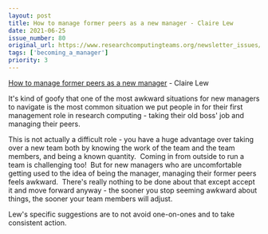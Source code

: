 ```yaml
---
layout: post
title: How to manage former peers as a new manager - Claire Lew
date: 2021-06-25
issue_number: 80
original_url: https://www.researchcomputingteams.org/newsletter_issues/0080
tags: ['becoming_a_manager']
priority: 3
---
```


<!-- markdownlint-disable MD033 -->
<!-- markdownlint-disable MD041 -->
<!-- markdownlint-disable MD049 -->

[How to manage former peers as a new manager](https://knowyourteam.com/blog/2021/06/24/how-to-manage-former-peers-as-a-new-manager/) - Claire Lew

It's kind of goofy that one of the most awkward situations for new managers to navigate is the most common situation we put people in for their first management role in research computing - taking their old boss' job and managing their peers.

This is not actually a difficult role - you have a huge advantage over taking over a new team both by knowing the work of the team and the team members, and being a known quantity.  Coming in from outside to run a team is challenging too!  But for new managers who are uncomfortable getting used to the idea of being the manager, managing their former peers feels awkward.  There's really nothing to be done about that except accept it and move forward anyway - the sooner you stop seeming awkward about things, the sooner your team members will adjust.

Lew's specific suggestions are to not avoid one-on-ones and to take consistent action.
